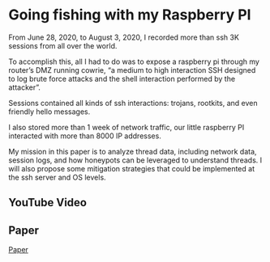 # Going fishing with my Raspberry PI

From June 28, 2020, to August 3, 2020, I recorded more than ssh 3K sessions from all over the world.

To accomplish this, all I had to do was to expose a raspberry pi through my router’s DMZ running cowrie, “a medium to high interaction SSH designed to log brute force attacks and the shell interaction performed by the attacker”.

Sessions contained all kinds of ssh interactions: trojans, rootkits, and even friendly hello messages.

I also stored more than 1 week of network traffic, our little raspberry PI interacted with more than 8000 IP addresses.

My mission in this paper is to analyze thread data, including network data, session logs, and how honeypots can be leveraged to understand threads. I will also propose some mitigation strategies that could be implemented at the ssh server and OS levels.
## YouTube Video


## Paper
[Paper](going_fishing_raspberry_pi.pdf)
